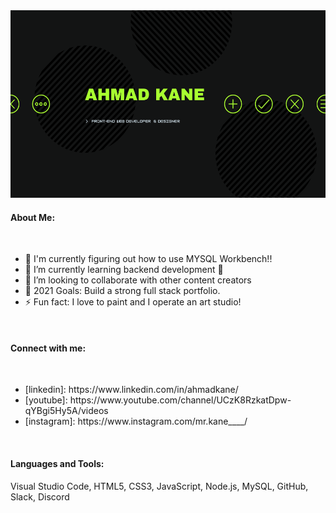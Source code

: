 <img src=/ahmad-banner.png height= 300px/>


#### About Me:
<br>
<ul>
<li>🔭 I'm currently figuring out how to use MYSQL Workbench!!
<li>🌱 I’m currently learning backend development 🤣
<li>👯 I’m looking to collaborate with other content creators
<li>🥅 2021 Goals: Build a strong full stack portfolio.
<li>⚡ Fun fact: I love to paint and I operate an art studio!
</ul>
<br>

#### Connect with me:
<br>
<ul>
<li>[linkedin]: https://www.linkedin.com/in/ahmadkane/
<li>[youtube]: https://www.youtube.com/channel/UCzK8RzkatDpw-qYBgi5Hy5A/videos
<li>[instagram]: https://www.instagram.com/mr.kane____/
</ul>
<br>

#### Languages and Tools:
Visual Studio Code, HTML5, CSS3, JavaScript, Node.js, MySQL, GitHub, Slack, Discord


